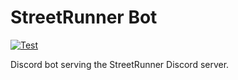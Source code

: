 # StreetRunner Bot

[![Test](https://github.com/themintchoco/streetrunner-bot/actions/workflows/test.yml/badge.svg)](https://github.com/themintchoco/streetrunner-bot/actions/workflows/test.yml)

Discord bot serving the StreetRunner Discord server.
